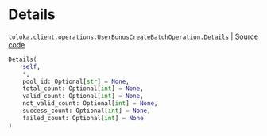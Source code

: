 # Details
`toloka.client.operations.UserBonusCreateBatchOperation.Details` | [Source code](https://github.com/Toloka/toloka-kit/blob/v0.1.24/src/client/operations.py#L366)

```python
Details(
    self,
    *,
    pool_id: Optional[str] = None,
    total_count: Optional[int] = None,
    valid_count: Optional[int] = None,
    not_valid_count: Optional[int] = None,
    success_count: Optional[int] = None,
    failed_count: Optional[int] = None
)
```


